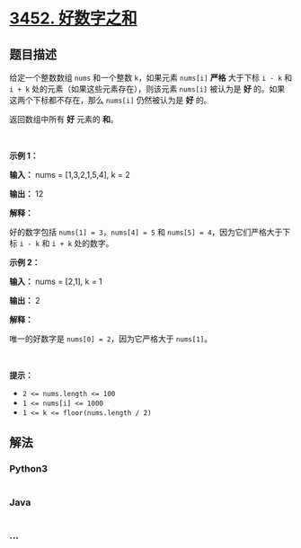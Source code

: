 # [3452. 好数字之和](https://leetcode.cn/problems/sum-of-good-numbers)

## 题目描述

<!-- 这里写题目描述 -->

<p>给定一个整数数组 <code>nums</code> 和一个整数 <code>k</code>，如果元素 <code>nums[i]</code> <strong>严格</strong> 大于下标&nbsp;<code>i - k</code> 和 <code>i + k</code> 处的元素（如果这些元素存在），则该元素 <code>nums[i]</code> 被认为是 <strong>好</strong> 的。如果这两个下标都不存在，那么 <code>nums[i]</code> 仍然被认为是 <strong>好</strong> 的。</p>

<p>返回数组中所有 <strong>好</strong> 元素的 <strong>和</strong>。</p>

<p>&nbsp;</p>

<p><strong class="example">示例 1：</strong></p>

<div class="example-block">
<p><strong>输入：</strong> <span class="example-io">nums = [1,3,2,1,5,4], k = 2</span></p>

<p><strong>输出：</strong> <span class="example-io">12</span></p>

<p><strong>解释：</strong></p>

<p>好的数字包括&nbsp;<code>nums[1] = 3</code>，<code>nums[4] = 5</code> 和 <code>nums[5] = 4</code>，因为它们严格大于下标&nbsp;<code>i - k</code> 和 <code>i + k</code> 处的数字。</p>
</div>

<p><strong class="example">示例 2：</strong></p>

<div class="example-block">
<p><strong>输入：</strong> <span class="example-io">nums = [2,1], k = 1</span></p>

<p><strong>输出：</strong> <span class="example-io">2</span></p>

<p><strong>解释：</strong></p>

<p>唯一的好数字是 <code>nums[0] = 2</code>，因为它严格大于 <code>nums[1]</code>。</p>
</div>

<p>&nbsp;</p>

<p><strong>提示：</strong></p>

<ul>
	<li><code>2 &lt;= nums.length &lt;= 100</code></li>
	<li><code>1 &lt;= nums[i] &lt;= 1000</code></li>
	<li><code>1 &lt;= k &lt;= floor(nums.length / 2)</code></li>
</ul>


## 解法

<!-- 这里可写通用的实现逻辑 -->

<!-- tabs:start -->

### **Python3**

<!-- 这里可写当前语言的特殊实现逻辑 -->

```python

```

### **Java**

<!-- 这里可写当前语言的特殊实现逻辑 -->

```java

```

### **...**

```

```

<!-- tabs:end -->
